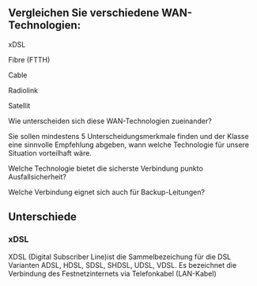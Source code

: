 <h2>Vergleichen Sie verschiedene WAN-Technologien:</h2>

xDSL

Fibre (FTTH)

Cable

Radiolink

Satellit


Wie unterscheiden sich diese WAN-Technologien zueinander?

Sie sollen mindestens 5 Unterscheidungsmerkmale finden und der Klasse eine sinnvolle Empfehlung abgeben, wann welche Technologie für unsere Situation vorteilhaft wäre.

Welche Technologie bietet die sicherste Verbindung punkto Ausfallsicherheit?

Welche Verbindung eignet sich auch für Backup-Leitungen?


<h2>Unterschiede</h2>

<h3>xDSL</h3>

XDSL (Digital Subscriber Line)ist die Sammelbezeichung für die DSL Varianten ADSL, HDSL, SDSL, SHDSL, UDSL, VDSL. Es bezeichnet die Verbindung des Festnetzinternets via Telefonkabel (LAN-Kabel)
